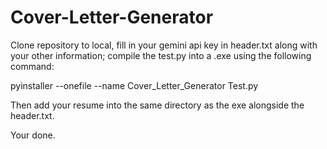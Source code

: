 # Cover-Letter-Generator


Clone repository to local, fill in your gemini api key in header.txt along with your other information; compile the test.py into a .exe using the following command:

  pyinstaller --onefile --name Cover_Letter_Generator Test.py


Then add your resume into the same directory as the exe alongside the header.txt. 

Your done.
